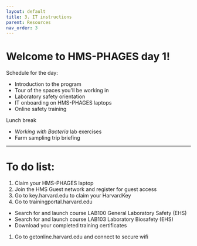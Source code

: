 ```yaml
---
layout: default
title: 3. IT instructions
parent: Resources
nav_order: 3
---
```


# Welcome to HMS-PHAGES day 1!

Schedule for the day:
- Introduction to the program
- Tour of the spaces you'll be working in
- Laboratory safety orientation
- IT onboarding on HMS-PHAGES laptops
- Online safety training

Lunch break

- *Working with Bacteria* lab exercises
- Farm sampling trip briefing

---

# To do list:

1. Claim your HMS-PHAGES laptop
1. Join the HMS Guest network and register for guest access
1. Go to key.harvard.edu to claim your HarvardKey
1.  Go to trainingportal.harvard.edu
  - Search for and launch course LAB100 General Laboratory Safety (EHS)
  - Search for and launch course LAB103 Laboratory Biosafety (EHS)
  - Download your completed training certificates
1. Go to getonline.harvard.edu and connect to secure wifi
